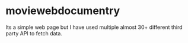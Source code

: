 # moviewebdocumentry

Its a simple web page but I have used multiple almost 30+ different third party API to fetch data.

